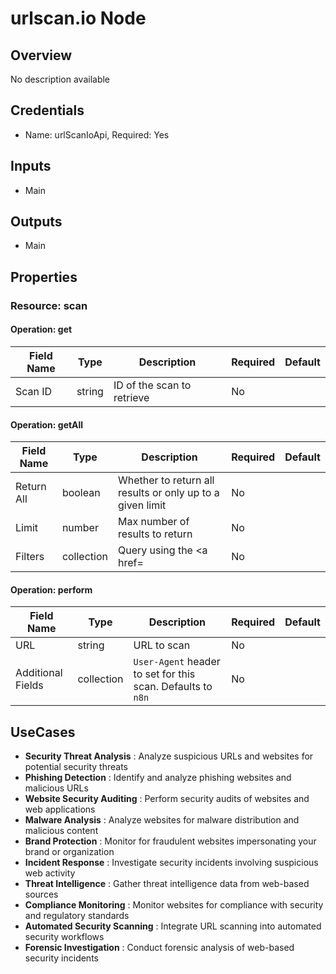 # urlscan.io Node

## Overview

No description available

## Credentials

- Name: urlScanIoApi, Required: Yes

## Inputs

- Main

## Outputs

- Main

## Properties

### Resource: scan

#### Operation: get

| Field Name | Type | Description | Required | Default |
|---|---|---|---|---|
| Scan ID | string | ID of the scan to retrieve | No |  |

#### Operation: getAll

| Field Name | Type | Description | Required | Default |
|---|---|---|---|---|
| Return All | boolean | Whether to return all results or only up to a given limit | No |  |
| Limit | number | Max number of results to return | No |  |
| Filters | collection | Query using the <a href= | No |  |

#### Operation: perform

| Field Name | Type | Description | Required | Default |
|---|---|---|---|---|
| URL | string | URL to scan | No |  |
| Additional Fields | collection | <code>User-Agent</code> header to set for this scan. Defaults to <code>n8n</code> | No |  |

## UseCases

- **Security Threat Analysis** : Analyze suspicious URLs and websites for potential security threats
- **Phishing Detection** : Identify and analyze phishing websites and malicious URLs
- **Website Security Auditing** : Perform security audits of websites and web applications
- **Malware Analysis** : Analyze websites for malware distribution and malicious content
- **Brand Protection** : Monitor for fraudulent websites impersonating your brand or organization
- **Incident Response** : Investigate security incidents involving suspicious web activity
- **Threat Intelligence** : Gather threat intelligence data from web-based sources
- **Compliance Monitoring** : Monitor websites for compliance with security and regulatory standards
- **Automated Security Scanning** : Integrate URL scanning into automated security workflows
- **Forensic Investigation** : Conduct forensic analysis of web-based security incidents

